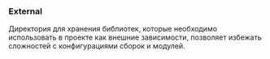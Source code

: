 ### External

Директория для хранения библиотек, которые необходимо использовать в проекте как внешние зависимости, позволяет избежать сложностей с конфигурациями сборок и модулей.
